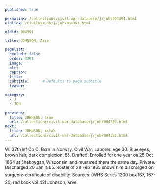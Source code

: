 ```yaml
---
published: true

permalink: /collections/civil-war-database/j/joh/004391.html
oldlink: /CivilWar/db/j/joh/004391.html

oldid: 004391

title: JOHNSON, Arne

pagelist:
  exclude: false
  order: 4391
  image: 
  alt:
  caption:
  title:
  subtitle:      # Defaults to page subtitle
  teaser:

category: 
  - J 
  - JOH

previous:
  title: JOHNSON, Arne
  url: /collections/civil-war-database/j/joh/004390.html  
next:
  title: JOHNSON, Aslak
  url: /collections/civil-war-database/j/joh/004392.html   
---
```

WI 37th Inf Co C. Born in Norway. Civil War: Laborer. Age 30. Blue eyes, brown hair, dark complexion, 5&#146;5&#148;. Drafted. Enrolled for one year on 25 Oct 1864 at Sheboygan, Wisconsin, and mustered there the same day. Private. Discharged 20 Jan 1865. Roster of 28 Feb 1865 shows him &#147;discharged on surgeon&#146;s certificate of disability.&#148; Sources: (WHS Series 1200 box 167, 167-20; red book vol 42) &#147;Johnson, Arve&#148;